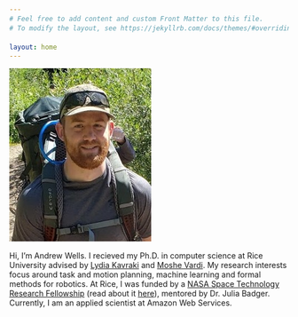 ```yaml
---
# Feel free to add content and custom Front Matter to this file.
# To modify the layout, see https://jekyllrb.com/docs/themes/#overriding-theme-defaults

layout: home
---
```


![Andrew](/assets/andrewmwells.jpg)

Hi, I’m Andrew Wells. I recieved my Ph.D. in computer science at Rice University advised by [Lydia Kavraki](https://www.kavrakilab.org) and [Moshe Vardi](https://www.cs.rice.edu/~vardi/). My research interests focus around task and motion planning, machine learning and formal methods for robotics. At Rice, I was funded by a [NASA Space Technology Research Fellowship](https://www.nasa.gov/directorates/spacetech/strg/nstrf_2017/) (read about it [here](http://csprofiles.rice.edu/2017/06/13/wells/)), mentored by Dr. Julia Badger. Currently, I am an applied scientist at Amazon Web Services.
